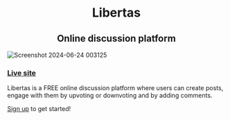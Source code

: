 <h1 align="center">Libertas</h1>
<h2 align="center">Online discussion platform</h2>

![Screenshot 2024-06-24 003125](https://github.com/Sumansourabh14/libertas-frontend/assets/71708709/2d33e24a-d087-4cd2-b51b-53c6fe9691e4)

### [Live site](https://libertas-vert.vercel.app)

Libertas is a FREE online discussion platform where users can create posts, engage with them by upvoting or downvoting and by adding comments.

[Sign up](https://libertas-vert.vercel.app/sign-up) to get started!
